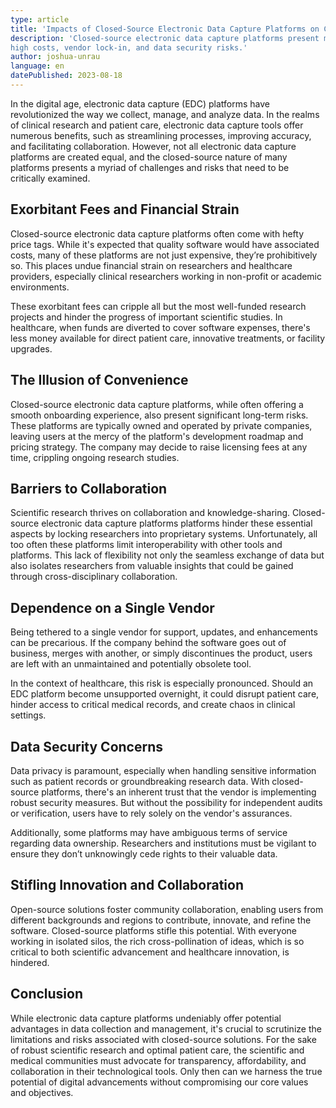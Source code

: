 ```yaml
---
type: article
title: 'Impacts of Closed-Source Electronic Data Capture Platforms on Clinical Research and Care'
description: 'Closed-source electronic data capture platforms present myriad challenges, including 
high costs, vendor lock-in, and data security risks.'
author: joshua-unrau
language: en
datePublished: 2023-08-18
---
```


In the digital age, electronic data capture (EDC) platforms have revolutionized the way we collect, manage, and analyze data. In the realms of clinical research and patient care, electronic data capture tools offer numerous benefits, such as streamlining processes, improving accuracy, and facilitating collaboration. However, not all electronic data capture platforms are created equal, and the closed-source nature of many platforms presents a myriad of challenges and risks that need to be critically examined.

## Exorbitant Fees and Financial Strain

Closed-source electronic data capture platforms often come with hefty price tags. While it's expected that quality software would have associated costs, many of these platforms are not just expensive, they’re prohibitively so. This places undue financial strain on researchers and healthcare providers, especially clinical researchers working in non-profit or academic environments.

These exorbitant fees can cripple all but the most well-funded research projects and hinder the progress of important scientific studies. In healthcare, when funds are diverted to cover software expenses, there's less money available for direct patient care, innovative treatments, or facility upgrades.

## The Illusion of Convenience

Closed-source electronic data capture platforms, while often offering a smooth onboarding experience,
also present significant long-term risks. These platforms are typically owned and operated by private companies, leaving users at the mercy of the platform's development roadmap and pricing strategy. The company may decide to raise licensing fees at any time, crippling ongoing research studies.

## Barriers to Collaboration

Scientific research thrives on collaboration and knowledge-sharing. Closed-source electronic data capture platforms platforms hinder these essential aspects by locking researchers into proprietary systems. Unfortunately, all too often these platforms limit interoperability with other tools and platforms. This lack of flexibility not only the seamless exchange of data but also isolates researchers from valuable insights that could be gained through cross-disciplinary collaboration.

## Dependence on a Single Vendor

Being tethered to a single vendor for support, updates, and enhancements can be precarious. If the company behind the software goes out of business, merges with another, or simply discontinues the product, users are left with an unmaintained and potentially obsolete tool.

In the context of healthcare, this risk is especially pronounced. Should an EDC platform become unsupported overnight, it could disrupt patient care, hinder access to critical medical records, and create chaos in clinical settings.

## Data Security Concerns

Data privacy is paramount, especially when handling sensitive information such as patient records or groundbreaking research data. With closed-source platforms, there's an inherent trust that the vendor is implementing robust security measures. But without the possibility for independent audits or verification, users have to rely solely on the vendor's assurances.

Additionally, some platforms may have ambiguous terms of service regarding data ownership. Researchers and institutions must be vigilant to ensure they don’t unknowingly cede rights to their valuable data.

## Stifling Innovation and Collaboration

Open-source solutions foster community collaboration, enabling users from different backgrounds and regions to contribute, innovate, and refine the software. Closed-source platforms stifle this potential. With everyone working in isolated silos, the rich cross-pollination of ideas, which is so critical to both scientific advancement and healthcare innovation, is hindered.

## Conclusion

While electronic data capture platforms undeniably offer potential advantages in data collection and management, it's crucial to scrutinize the limitations and risks associated with closed-source solutions. For the sake of robust scientific research and optimal patient care, the scientific and medical communities must advocate for transparency, affordability, and collaboration in their technological tools. Only then can we harness the true potential of digital advancements without compromising our core values and objectives.
